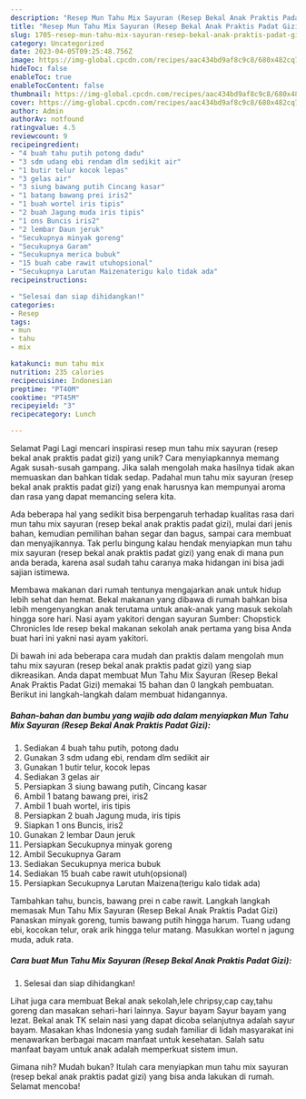 ```yaml
---
description: "Resep Mun Tahu Mix Sayuran (Resep Bekal Anak Praktis Padat Gizi) yang Lezat Sekali, Lezat"
title: "Resep Mun Tahu Mix Sayuran (Resep Bekal Anak Praktis Padat Gizi) yang Lezat Sekali, Lezat"
slug: 1705-resep-mun-tahu-mix-sayuran-resep-bekal-anak-praktis-padat-gizi-yang-lezat-sekali-lezat
category: Uncategorized
date: 2023-04-05T09:25:48.756Z
image: https://img-global.cpcdn.com/recipes/aac434bd9af8c9c8/680x482cq70/mun-tahu-mix-sayuran-resep-bekal-anak-praktis-padat-gizi-foto-resep-utama.jpg
hideToc: false
enableToc: true
enableTocContent: false
thumbnail: https://img-global.cpcdn.com/recipes/aac434bd9af8c9c8/680x482cq70/mun-tahu-mix-sayuran-resep-bekal-anak-praktis-padat-gizi-foto-resep-utama.jpg
cover: https://img-global.cpcdn.com/recipes/aac434bd9af8c9c8/680x482cq70/mun-tahu-mix-sayuran-resep-bekal-anak-praktis-padat-gizi-foto-resep-utama.jpg
author: Admin
authorAv: notfound
ratingvalue: 4.5
reviewcount: 9
recipeingredient:
- "4 buah tahu putih potong dadu"
- "3 sdm udang ebi rendam dlm sedikit air"
- "1 butir telur kocok lepas"
- "3 gelas air"
- "3 siung bawang putih Cincang kasar"
- "1 batang bawang prei iris2"
- "1 buah wortel iris tipis"
- "2 buah Jagung muda iris tipis"
- "1 ons Buncis iris2"
- "2 lembar Daun jeruk"
- "Secukupnya minyak goreng"
- "Secukupnya Garam"
- "Secukupnya merica bubuk"
- "15 buah cabe rawit utuhopsional"
- "Secukupnya Larutan Maizenaterigu kalo tidak ada"
recipeinstructions:

- "Selesai dan siap dihidangkan!"
categories:
- Resep
tags:
- mun
- tahu
- mix

katakunci: mun tahu mix 
nutrition: 235 calories
recipecuisine: Indonesian
preptime: "PT40M"
cooktime: "PT45M"
recipeyield: "3"
recipecategory: Lunch

---
```



Selamat Pagi Lagi mencari inspirasi resep mun tahu mix sayuran (resep bekal anak praktis padat gizi) yang unik? Cara menyiapkannya memang Agak susah-susah gampang. Jika salah mengolah maka hasilnya tidak akan memuaskan dan bahkan tidak sedap. Padahal mun tahu mix sayuran (resep bekal anak praktis padat gizi) yang enak harusnya kan mempunyai aroma dan rasa yang dapat memancing selera kita.


Ada beberapa hal yang sedikit bisa berpengaruh terhadap kualitas rasa dari mun tahu mix sayuran (resep bekal anak praktis padat gizi), mulai dari jenis bahan, kemudian pemilihan bahan segar dan bagus, sampai cara membuat dan menyajikannya. Tak perlu bingung kalau hendak menyiapkan mun tahu mix sayuran (resep bekal anak praktis padat gizi) yang enak di mana pun anda berada, karena asal sudah tahu caranya maka hidangan ini bisa jadi sajian istimewa.

Membawa makanan dari rumah tentunya mengajarkan anak untuk hidup lebih sehat dan hemat. Bekal makanan yang dibawa di rumah bahkan bisa lebih mengenyangkan anak terutama untuk anak-anak yang masuk sekolah hingga sore hari. Nasi ayam yakitori dengan sayuran Sumber: Chopstick Chronicles Ide resep bekal makanan sekolah anak pertama yang bisa Anda buat hari ini yakni nasi ayam yakitori.


Di bawah ini ada beberapa cara mudah dan praktis dalam mengolah mun tahu mix sayuran (resep bekal anak praktis padat gizi) yang siap dikreasikan. Anda dapat membuat Mun Tahu Mix Sayuran (Resep Bekal Anak Praktis Padat Gizi) memakai 15 bahan dan 0 langkah pembuatan. Berikut ini langkah-langkah dalam membuat hidangannya.

<!--inarticleads1-->

##### Bahan-bahan dan bumbu yang wajib ada dalam menyiapkan Mun Tahu Mix Sayuran (Resep Bekal Anak Praktis Padat Gizi):

1. Sediakan 4 buah tahu putih, potong dadu
1. Gunakan 3 sdm udang ebi, rendam dlm sedikit air
1. Gunakan 1 butir telur, kocok lepas
1. Sediakan 3 gelas air
1. Persiapkan 3 siung bawang putih, Cincang kasar
1. Ambil 1 batang bawang prei, iris2
1. Ambil 1 buah wortel, iris tipis
1. Persiapkan 2 buah Jagung muda, iris tipis
1. Siapkan 1 ons Buncis, iris2
1. Gunakan 2 lembar Daun jeruk
1. Persiapkan Secukupnya minyak goreng
1. Ambil Secukupnya Garam
1. Sediakan Secukupnya merica bubuk
1. Sediakan 15 buah cabe rawit utuh(opsional)
1. Persiapkan Secukupnya Larutan Maizena(terigu kalo tidak ada)


Tambahkan tahu, buncis, bawang prei n cabe rawit. Langkah langkah memasak Mun Tahu Mix Sayuran (Resep Bekal Anak Praktis Padat Gizi) Panaskan minyak goreng, tumis bawang putih hingga harum. Tuang udang ebi, kocokan telur, orak arik hingga telur matang. Masukkan wortel n jagung muda, aduk rata. 

<!--inarticleads2-->

##### Cara buat Mun Tahu Mix Sayuran (Resep Bekal Anak Praktis Padat Gizi):


1. Selesai dan siap dihidangkan!

Lihat juga cara membuat Bekal anak sekolah,lele chripsy,cap cay,tahu goreng dan masakan sehari-hari lainnya. Sayur bayam Sayur bayam yang lezat. Bekal anak TK selain nasi yang dapat dicoba selanjutnya adalah sayur bayam. Masakan khas Indonesia yang sudah familiar di lidah masyarakat ini menawarkan berbagai macam manfaat untuk kesehatan. Salah satu manfaat bayam untuk anak adalah memperkuat sistem imun. 

Gimana nih? Mudah bukan? Itulah cara menyiapkan mun tahu mix sayuran (resep bekal anak praktis padat gizi) yang bisa anda lakukan di rumah. Selamat mencoba!
